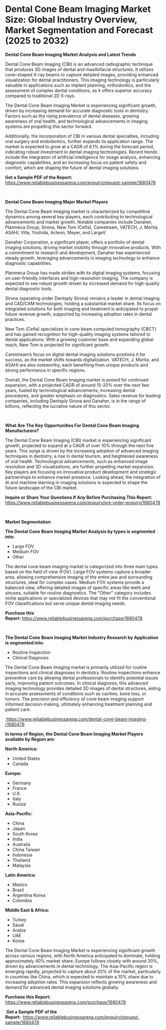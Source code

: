 <p><h1>Dental Cone Beam Imaging Market Size: Global Industry Overview, Market Segmentation and Forecast (2025 to 2032)</h1></p><p><strong>Dental Cone Beam Imaging Market Analysis and Latest Trends</strong></p>
<p><p>Dental Cone Beam Imaging (CBI) is an advanced radiographic technique that produces 3D images of dental and maxillofacial structures. It utilizes cone-shaped X-ray beams to capture detailed images, providing enhanced visualization for dental practitioners. This imaging technology is particularly valuable in applications such as implant planning, orthodontics, and the assessment of complex dental conditions, as it offers superior accuracy compared to traditional 2D X-rays.</p><p>The Dental Cone Beam Imaging Market is experiencing significant growth, driven by increasing demand for accurate diagnostic tools in dentistry. Factors such as the rising prevalence of dental diseases, growing awareness of oral health, and technological advancements in imaging systems are propelling this sector forward. </p><p>Additionally, the incorporation of CBI in various dental specialties, including oral surgery and endodontics, further expands its application range. The market is expected to grow at a CAGR of 6.1% during the forecast period, indicating robust investment in dental imaging technologies. Recent trends include the integration of artificial intelligence for image analysis, enhancing diagnostic capabilities, and an increasing focus on patient safety and comfort, which are shaping the future of dental imaging solutions.</p></p>
<p><strong>Get a Sample PDF of the Report:&nbsp;</strong> <a href="https://www.reliablebusinessarena.com/enquiry/request-sample/1680478?utm_campaign=3593&utm_medium=2&utm_source=Github&utm_content=ia&utm_term=13042025&utm_id=dental-cone-beam-imaging">https://www.reliablebusinessarena.com/enquiry/request-sample/1680478</a></p>
<p>&nbsp;</p>
<p><strong>Dental Cone Beam Imaging Major Market Players</strong></p>
<p><p>The Dental Cone Beam Imaging market is characterized by competitive dynamics among several key players, each contributing to technological advancements and market growth. Notable companies include Danaher, Planmeca Group, Sirona, New Tom (Cefla), Carestream, VATECH, J. Morita, ASAHI, Villa, Yoshida, Acteon, Meyer, and LargeV.</p><p>Danaher Corporation, a significant player, offers a portfolio of dental imaging solutions, driving market visibility through innovative products. With a commitment to research and development, Danaher has experienced steady growth, leveraging advancements in imaging technology to enhance diagnostic capabilities.</p><p>Planmeca Group has made strides with its digital imaging systems, focusing on user-friendly interfaces and high-resolution imaging. The company is expected to see robust growth driven by increased demand for high-quality dental diagnostic tools.</p><p>Sirona (operating under Dentsply Sirona) remains a leader in dental imaging and CAD/CAM technologies, holding a substantial market share. Its focus on integrated solutions for both imaging and treatment is anticipated to propel future revenue growth, supported by increasing adoption rates in dental practices.</p><p>New Tom (Cefla) specializes in cone beam computed tomography (CBCT) and has gained recognition for high-quality imaging systems tailored to dental applications. With a growing customer base and expanding global reach, New Tom is projected for significant growth.</p><p>Carestream’s focus on digital dental imaging solutions positions it for success, as the market shifts towards digitalization. VATECH, J. Morita, and ASAHI are also noteworthy, each benefiting from unique products and strong performance in specific regions.</p><p>Overall, the Dental Cone Beam Imaging market is poised for continued expansion, with a projected CAGR of around 15-20% over the next few years, fueled by technological advancements, increasing dental procedures, and greater emphasis on diagnostics. Sales revenue for leading companies, including Dentsply Sirona and Danaher, is in the range of billions, reflecting the lucrative nature of this sector.</p></p>
<p>&nbsp;</p>
<p><strong>What Are The Key Opportunities For Dental Cone Beam Imaging Manufacturers?</strong></p>
<p><p>The Dental Cone Beam Imaging (CBI) market is experiencing significant growth, projected to expand at a CAGR of over 10% through the next five years. This surge is driven by the increasing adoption of advanced imaging techniques in dentistry, a rise in dental tourism, and heightened awareness of oral health. Technological advancements, such as enhanced image resolution and 3D visualizations, are further propelling market expansion. Key players are focusing on innovative product development and strategic partnerships to enhance market presence. Looking ahead, the integration of AI and machine learning in imaging solutions is expected to shape the future landscape of the CBI market.</p></p>
<p><strong>Inquire or Share Your Questions If Any Before Purchasing This Report:</strong> <a href="https://www.reliablebusinessarena.com/enquiry/pre-order-enquiry/1680478?utm_campaign=3593&utm_medium=2&utm_source=Github&utm_content=ia&utm_term=13042025&utm_id=dental-cone-beam-imaging">https://www.reliablebusinessarena.com/enquiry/pre-order-enquiry/1680478</a></p>
<p>&nbsp;</p>
<p><strong>Market Segmentation</strong></p>
<p><strong>The Dental Cone Beam Imaging Market Analysis by types is segmented into:</strong></p>
<p><ul><li>Large FOV</li><li>Medium FOV</li><li>Other</li></ul></p>
<p><p>The dental cone beam imaging market is categorized into three main types based on the field of view (FOV). Large FOV systems capture a broader area, allowing comprehensive imaging of the entire jaw and surrounding structures, ideal for complex cases. Medium FOV systems provide a balanced view, offering detailed images of specific areas like teeth and sinuses, suitable for routine diagnostics. The "Other" category includes niche applications or specialized devices that may not fit the conventional FOV classifications but serve unique dental imaging needs.</p></p>
<p><strong>Purchase this Report:&nbsp;</strong><a href="https://www.reliablebusinessarena.com/purchase/1680478?utm_campaign=3593&utm_medium=2&utm_source=Github&utm_content=ia&utm_term=13042025&utm_id=dental-cone-beam-imaging">https://www.reliablebusinessarena.com/purchase/1680478</a></p>
<p>&nbsp;</p>
<p><strong>The Dental Cone Beam Imaging Market Industry Research by Application is segmented into:</strong></p>
<p><ul><li>Routine Inspection</li><li>Clinical Diagnosis</li></ul></p>
<p><p>The Dental Cone Beam Imaging market is primarily utilized for routine inspections and clinical diagnoses in dentistry. Routine inspections enhance preventive care by allowing dental professionals to identify potential issues early, improving patient outcomes. In clinical diagnosis, this advanced imaging technology provides detailed 3D images of dental structures, aiding in accurate assessments of conditions such as cavities, bone loss, or tumors. The precision and efficiency of cone beam imaging support informed decision-making, ultimately enhancing treatment planning and patient care.</p></p>
<p><a href="https://www.reliablebusinessarena.com/dental-cone-beam-imaging-r1680478?utm_campaign=3593&utm_medium=2&utm_source=Github&utm_content=ia&utm_term=13042025&utm_id=dental-cone-beam-imaging">&nbsp;https://www.reliablebusinessarena.com/dental-cone-beam-imaging-r1680478</a></p>
<p><strong>In terms of Region, the Dental Cone Beam Imaging Market Players available by Region are:</strong></p>
<p>
    <p> <strong> North America: </strong>
        <ul>
            <li>United States</li>
            <li>Canada</li>
        </ul>
        </p> 
    <p> <strong> Europe: </strong>
        <ul>
            <li>Germany</li>
            <li>France</li>
            <li>U.K.</li>
            <li>Italy</li>
            <li>Russia</li>
        </ul>
        </p> 
    <p> <strong> Asia-Pacific: </strong>
        <ul>
            <li>China</li>
            <li>Japan</li>
            <li>South Korea</li>
            <li>India</li>
            <li>Australia</li>
            <li>China Taiwan</li>
            <li>Indonesia</li>
            <li>Thailand</li>
            <li>Malaysia</li>
        </ul>
        </p> 
    <p> <strong> Latin America: </strong>
        <ul>
            <li>Mexico</li>
            <li>Brazil</li>
            <li>Argentina Korea</li>
            <li>Colombia</li>
        </ul>
        </p> 
    <p> <strong> Middle East & Africa: </strong>
        <ul>
            <li>Turkey</li>
            <li>Saudi</li>
            <li>Arabia</li>
            <li>UAE</li>
            <li>Korea</li>
        </ul>
    </p>
    </p>
<p><p>The Dental Cone Beam Imaging Market is experiencing significant growth across various regions, with North America anticipated to dominate, holding approximately 40% market share. Europe follows closely with around 30%, driven by advancements in dental technology. The Asia-Pacific region is emerging rapidly, projected to capture about 20% of the market, particularly in countries like China, which is expected to maintain a 10% share due to increasing adoption rates. This expansion reflects growing awareness and demand for advanced dental imaging solutions globally.</p></p>
<p><strong>Purchase this Report: </strong><a href="https://www.reliablebusinessarena.com/purchase/1680478?utm_campaign=3593&utm_medium=2&utm_source=Github&utm_content=ia&utm_term=13042025&utm_id=dental-cone-beam-imaging">https://www.reliablebusinessarena.com/purchase/1680478</a></p>
<p>&nbsp;<strong>Get a Sample PDF of the Report:&nbsp;&nbsp;</strong><a href="https://www.reliablebusinessarena.com/enquiry/request-sample/1680478?utm_campaign=3593&utm_medium=2&utm_source=Github&utm_content=ia&utm_term=13042025&utm_id=dental-cone-beam-imaging">https://www.reliablebusinessarena.com/enquiry/request-sample/1680478</a></p>
<p><strong></strong></p>
<p><p></p><p></p><p></p></p>
